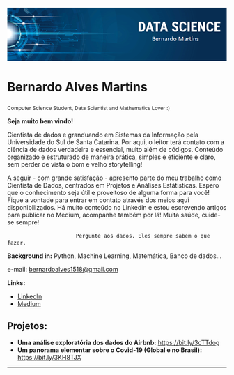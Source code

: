 

<p align="center">
  <img src="banner.png" >
</p>

# Bernardo Alves Martins
<sub>Computer Science Student, Data Scientist and Mathematics Lover :)</sub>

**Seja muito bem vindo!**

Cientista de dados e granduando em Sistemas da Informação pela Universidade do Sul de Santa Catarina. 
Por aqui, o leitor terá contato com a ciência de dados verdadeira e essencial, muito além de códigos. Conteúdo organizado e estruturado de maneira prática, simples e eficiente e claro, sem perder de vista o bom e velho storytelling!

A seguir - com grande satisfação - apresento parte do meu trabalho como Cientista de Dados, centrados em Projetos e Análises Estátisticas. Espero que o conhecimento seja útil e proveitoso de alguma forma para você! Fique a vontade para entrar em contato através dos meios aqui disponibilizados. Há muito conteúdo no Linkedin e estou escrevendo artigos para publicar no Medium, acompanhe também por lá! Muita saúde, cuide-se sempre! 	
					
				          Pergunte aos dados. Eles sempre sabem o que fazer.


**Background in:** Python, Machine Learning, Matemática, Banco de dados...

e-mail: bernardoalves1518@gmail.com

**Links:**
* [LinkedIn](https://www.linkedin.com/in/bernardo8768)
* [Medium](https://medium.com/@bernardoalves1518)


## Projetos:


* **Uma análise exploratória dos dados do Airbnb:** https://bit.ly/3cTTdog
* **Um panorama elementar sobre o Covid-19 (Global e no Brasil):**  https://bit.ly/3KH8TJX


---




